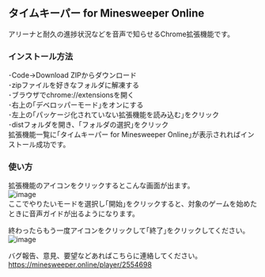 ## タイムキーパー for Minesweeper Online

アリーナと耐久の進捗状況などを音声で知らせるChrome拡張機能です。  

### インストール方法
･Code→Download ZIPからダウンロード  
･zipファイルを好きなフォルダに解凍する  
･ブラウザでchrome://extensionsを開く  
･右上の｢デベロッパーモード｣をオンにする  
･左上の｢パッケージ化されていない拡張機能を読み込む｣をクリック  
･distフォルダを開き、｢フォルダの選択｣をクリック  
拡張機能一覧に｢タイムキーパー for Minesweeper Online｣が表示されればインストール成功です。  

### 使い方
拡張機能のアイコンをクリックするとこんな画面が出ます。  
![image](https://github.com/nagaogn/tkmine/assets/123641522/30b9cc22-ad78-4c57-ae82-00ae6bb78e78)  
ここでやりたいモードを選択し｢開始｣をクリックすると、対象のゲームを始めたときに音声ガイドが出るようになります。  

終わったらもう一度アイコンをクリックして｢終了｣をクリックしてください。  
![image](https://github.com/nagaogn/tkmine/assets/123641522/11fe72ad-f4eb-4d11-a2f6-a03758956a95)  

バグ報告、意見、要望などあればこちらに連絡してください。  
https://minesweeper.online/player/2554698  
